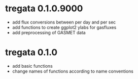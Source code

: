 # tregata 0.1.0.9000
* add flux conversions between per day and per sec
* add functions to create ggplot2 ylabs for gasfluxes
* add preprocessing of GASMET data

# tregata 0.1.0
* add basic functions
* change names of functions according to name conventions
